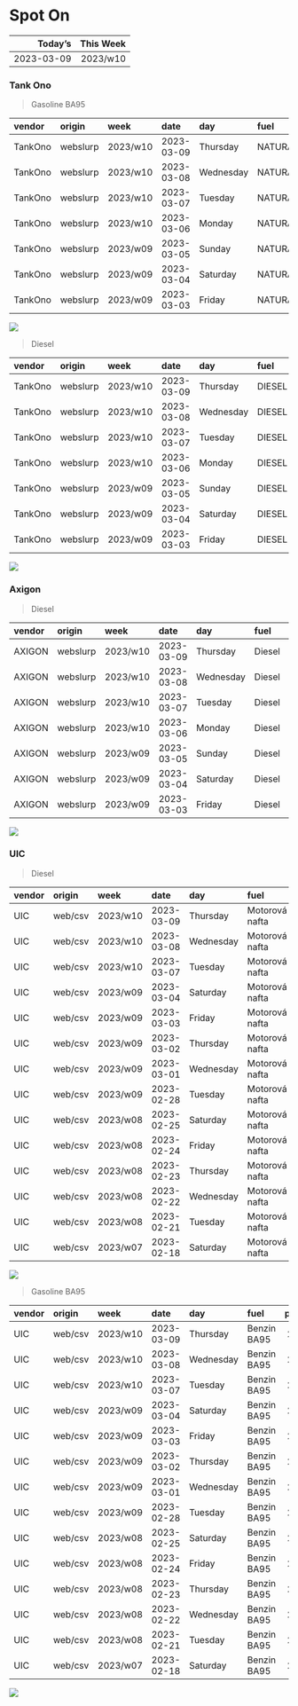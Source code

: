 Spot On
================

|    Today’s | This Week |
|-----------:|----------:|
| 2023-03-09 |  2023/w10 |

### Tank Ono

> Gasoline BA95

| vendor  | origin   | week     | date       | day       | fuel      | price | PriceVAT |
|:--------|:---------|:---------|:-----------|:----------|:----------|------:|---------:|
| TankOno | webslurp | 2023/w10 | 2023-03-09 | Thursday  | NATURAL95 | 29.67 |     35.9 |
| TankOno | webslurp | 2023/w10 | 2023-03-08 | Wednesday | NATURAL95 | 29.67 |     35.9 |
| TankOno | webslurp | 2023/w10 | 2023-03-07 | Tuesday   | NATURAL95 | 29.67 |     35.9 |
| TankOno | webslurp | 2023/w10 | 2023-03-06 | Monday    | NATURAL95 | 29.67 |     35.9 |
| TankOno | webslurp | 2023/w09 | 2023-03-05 | Sunday    | NATURAL95 | 29.67 |     35.9 |
| TankOno | webslurp | 2023/w09 | 2023-03-04 | Saturday  | NATURAL95 | 29.67 |     35.9 |
| TankOno | webslurp | 2023/w09 | 2023-03-03 | Friday    | NATURAL95 | 29.67 |     35.9 |

<img src="SpotOn_files/figure-gfm/tono-ba95-1.png" style="display: block; margin: auto auto auto 0;" />

> Diesel

| vendor  | origin   | week     | date       | day       | fuel   | price | PriceVAT |
|:--------|:---------|:---------|:-----------|:----------|:-------|------:|---------:|
| TankOno | webslurp | 2023/w10 | 2023-03-09 | Thursday  | DIESEL | 28.02 |     33.9 |
| TankOno | webslurp | 2023/w10 | 2023-03-08 | Wednesday | DIESEL | 28.02 |     33.9 |
| TankOno | webslurp | 2023/w10 | 2023-03-07 | Tuesday   | DIESEL | 28.02 |     33.9 |
| TankOno | webslurp | 2023/w10 | 2023-03-06 | Monday    | DIESEL | 28.02 |     33.9 |
| TankOno | webslurp | 2023/w09 | 2023-03-05 | Sunday    | DIESEL | 28.02 |     33.9 |
| TankOno | webslurp | 2023/w09 | 2023-03-04 | Saturday  | DIESEL | 28.02 |     33.9 |
| TankOno | webslurp | 2023/w09 | 2023-03-03 | Friday    | DIESEL | 28.02 |     33.9 |

<img src="SpotOn_files/figure-gfm/tono-diesel-1.png" style="display: block; margin: auto auto auto 0;" />

### Axigon

> Diesel

| vendor | origin   | week     | date       | day       | fuel   | price | PriceVAT |
|:-------|:---------|:---------|:-----------|:----------|:-------|------:|---------:|
| AXIGON | webslurp | 2023/w10 | 2023-03-09 | Thursday  | Diesel |  29.2 |     35.4 |
| AXIGON | webslurp | 2023/w10 | 2023-03-08 | Wednesday | Diesel |  29.2 |     35.4 |
| AXIGON | webslurp | 2023/w10 | 2023-03-07 | Tuesday   | Diesel |  29.2 |     35.4 |
| AXIGON | webslurp | 2023/w10 | 2023-03-06 | Monday    | Diesel |  29.2 |     35.3 |
| AXIGON | webslurp | 2023/w09 | 2023-03-05 | Sunday    | Diesel |  29.2 |     35.3 |
| AXIGON | webslurp | 2023/w09 | 2023-03-04 | Saturday  | Diesel |  29.2 |     35.3 |
| AXIGON | webslurp | 2023/w09 | 2023-03-03 | Friday    | Diesel |  28.8 |     34.8 |

<img src="SpotOn_files/figure-gfm/axigon-diesel-1.png" style="display: block; margin: auto auto auto 0;" />

### UIC

> Diesel

| vendor | origin  | week     | date       | day       | fuel           | price | priceVAT |
|:-------|:--------|:---------|:-----------|:----------|:---------------|------:|---------:|
| UIC    | web/csv | 2023/w10 | 2023-03-09 | Thursday  | Motorová nafta |  27.3 |     33.0 |
| UIC    | web/csv | 2023/w10 | 2023-03-08 | Wednesday | Motorová nafta |  27.5 |     33.3 |
| UIC    | web/csv | 2023/w10 | 2023-03-07 | Tuesday   | Motorová nafta |  27.8 |     33.6 |
| UIC    | web/csv | 2023/w09 | 2023-03-04 | Saturday  | Motorová nafta |  27.8 |     33.6 |
| UIC    | web/csv | 2023/w09 | 2023-03-03 | Friday    | Motorová nafta |  28.0 |     33.9 |
| UIC    | web/csv | 2023/w09 | 2023-03-02 | Thursday  | Motorová nafta |  27.6 |     33.4 |
| UIC    | web/csv | 2023/w09 | 2023-03-01 | Wednesday | Motorová nafta |  27.3 |     33.0 |
| UIC    | web/csv | 2023/w09 | 2023-02-28 | Tuesday   | Motorová nafta |  27.6 |     33.4 |
| UIC    | web/csv | 2023/w08 | 2023-02-25 | Saturday  | Motorová nafta |  27.1 |     32.8 |
| UIC    | web/csv | 2023/w08 | 2023-02-24 | Friday    | Motorová nafta |  27.1 |     32.8 |
| UIC    | web/csv | 2023/w08 | 2023-02-23 | Thursday  | Motorová nafta |  27.2 |     32.9 |
| UIC    | web/csv | 2023/w08 | 2023-02-22 | Wednesday | Motorová nafta |  27.3 |     33.0 |
| UIC    | web/csv | 2023/w08 | 2023-02-21 | Tuesday   | Motorová nafta |  27.2 |     32.9 |
| UIC    | web/csv | 2023/w07 | 2023-02-18 | Saturday  | Motorová nafta |  27.3 |     33.0 |

<img src="SpotOn_files/figure-gfm/uic-diesel-1.png" style="display: block; margin: auto auto auto 0;" />

> Gasoline BA95

| vendor | origin  | week     | date       | day       | fuel        | price | priceVAT |
|:-------|:--------|:---------|:-----------|:----------|:------------|------:|---------:|
| UIC    | web/csv | 2023/w10 | 2023-03-09 | Thursday  | Benzin BA95 |  29.7 |     35.9 |
| UIC    | web/csv | 2023/w10 | 2023-03-08 | Wednesday | Benzin BA95 |  29.6 |     35.8 |
| UIC    | web/csv | 2023/w10 | 2023-03-07 | Tuesday   | Benzin BA95 |  29.8 |     36.1 |
| UIC    | web/csv | 2023/w09 | 2023-03-04 | Saturday  | Benzin BA95 |  29.7 |     35.9 |
| UIC    | web/csv | 2023/w09 | 2023-03-03 | Friday    | Benzin BA95 |  29.7 |     35.9 |
| UIC    | web/csv | 2023/w09 | 2023-03-02 | Thursday  | Benzin BA95 |  29.5 |     35.7 |
| UIC    | web/csv | 2023/w09 | 2023-03-01 | Wednesday | Benzin BA95 |  29.4 |     35.6 |
| UIC    | web/csv | 2023/w09 | 2023-02-28 | Tuesday   | Benzin BA95 |  29.4 |     35.6 |
| UIC    | web/csv | 2023/w08 | 2023-02-25 | Saturday  | Benzin BA95 |  29.5 |     35.7 |
| UIC    | web/csv | 2023/w08 | 2023-02-24 | Friday    | Benzin BA95 |  29.5 |     35.7 |
| UIC    | web/csv | 2023/w08 | 2023-02-23 | Thursday  | Benzin BA95 |  29.6 |     35.8 |
| UIC    | web/csv | 2023/w08 | 2023-02-22 | Wednesday | Benzin BA95 |  29.7 |     35.9 |
| UIC    | web/csv | 2023/w08 | 2023-02-21 | Tuesday   | Benzin BA95 |  29.6 |     35.8 |
| UIC    | web/csv | 2023/w07 | 2023-02-18 | Saturday  | Benzin BA95 |  29.7 |     35.9 |

<img src="SpotOn_files/figure-gfm/uic-ba95-1.png" style="display: block; margin: auto auto auto 0;" />
